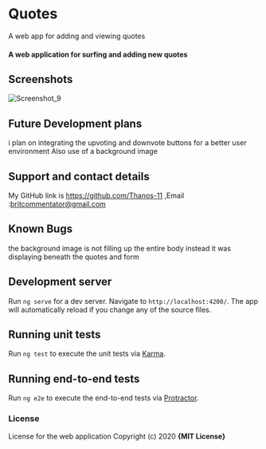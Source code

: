 # Quotes

A web app for adding and viewing quotes

#### A web application for surfing and adding new quotes

## Screenshots

![Screenshot_9](https://user-images.githubusercontent.com/62003825/81697982-1520b580-946e-11ea-97cd-3e7f461dec63.png)

## Future Development plans

i plan on integrating the upvoting and downvote buttons for a better user environment
Also use of a background image

## Support and contact details

My GitHub link is https://github.com/Thanos-11 ,Email :britcommentator@gmail.com

## Known Bugs

the background image is not filling up the entire body instead it was displaying beneath the quotes and form

## Development server

Run `ng serve` for a dev server. Navigate to `http://localhost:4200/`. The app will automatically reload if you change any of the source files.

## Running unit tests

Run `ng test` to execute the unit tests via [Karma](https://karma-runner.github.io).

## Running end-to-end tests

Run `ng e2e` to execute the end-to-end tests via [Protractor](http://www.protractortest.org/).

### License

License for the web application
Copyright (c) 2020 **{MIT License}**
